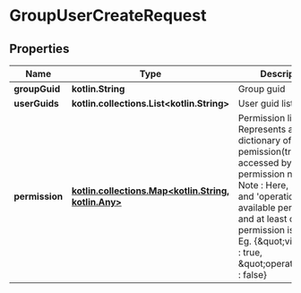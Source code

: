 
# GroupUserCreateRequest

## Properties
Name | Type | Description | Notes
------------ | ------------- | ------------- | -------------
**groupGuid** | **kotlin.String** | Group guid | 
**userGuids** | **kotlin.collections.List&lt;kotlin.String&gt;** | User guid list | 
**permission** | [**kotlin.collections.Map&lt;kotlin.String, kotlin.Any&gt;**](kotlin.Any.md) | Permission list, Represents a dictionary of pemission(true/false) accessed by permission name.   Note : Here, &#39;view&#39; and &#39;operation&#39; are available permission and at least one permission is required Eg. {\&quot;view\&quot; : true, \&quot;operation\&quot; : false} | 



